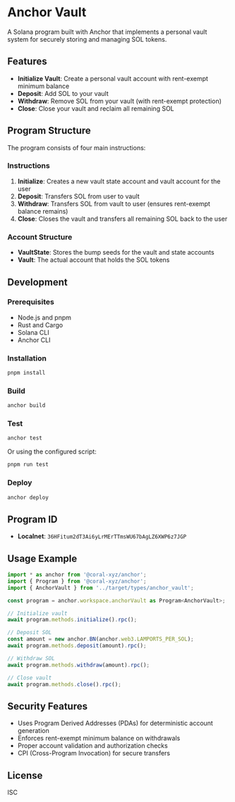 # Anchor Vault

A Solana program built with Anchor that implements a personal vault system for securely storing and managing SOL tokens.

## Features

- **Initialize Vault**: Create a personal vault account with rent-exempt minimum balance
- **Deposit**: Add SOL to your vault
- **Withdraw**: Remove SOL from your vault (with rent-exempt protection)
- **Close**: Close your vault and reclaim all remaining SOL

## Program Structure

The program consists of four main instructions:

### Instructions

1. **Initialize**: Creates a new vault state account and vault account for the user
2. **Deposit**: Transfers SOL from user to vault
3. **Withdraw**: Transfers SOL from vault to user (ensures rent-exempt balance remains)
4. **Close**: Closes the vault and transfers all remaining SOL back to the user

### Account Structure

- **VaultState**: Stores the bump seeds for the vault and state accounts
- **Vault**: The actual account that holds the SOL tokens

## Development

### Prerequisites

- Node.js and pnpm
- Rust and Cargo
- Solana CLI
- Anchor CLI

### Installation

```bash
pnpm install
```

### Build

```bash
anchor build
```

### Test

```bash
anchor test
```

Or using the configured script:

```bash
pnpm run test
```

### Deploy

```bash
anchor deploy
```

## Program ID

- **Localnet**: `36HFitum2dT3Ai6yLrMErTTmsWU67bAgLZ6XWP6z7JGP`

## Usage Example

```typescript
import * as anchor from '@coral-xyz/anchor';
import { Program } from '@coral-xyz/anchor';
import { AnchorVault } from '../target/types/anchor_vault';

const program = anchor.workspace.anchorVault as Program<AnchorVault>;

// Initialize vault
await program.methods.initialize().rpc();

// Deposit SOL
const amount = new anchor.BN(anchor.web3.LAMPORTS_PER_SOL);
await program.methods.deposit(amount).rpc();

// Withdraw SOL
await program.methods.withdraw(amount).rpc();

// Close vault
await program.methods.close().rpc();
```

## Security Features

- Uses Program Derived Addresses (PDAs) for deterministic account generation
- Enforces rent-exempt minimum balance on withdrawals
- Proper account validation and authorization checks
- CPI (Cross-Program Invocation) for secure transfers

## License

ISC
